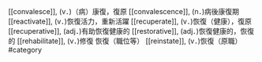 [[convalesce]], (v．)（病）康復，復原 
[[convalescence]], (n．)病後康復期 
[[reactivate]], (v．)恢復活力，重新活躍 
[[recuperate]], (v．)恢復（健康），復原 
[[recuperative]], (adj．)有助恢復健康的 
[[restorative]], (adj．)恢復健康的，恢復的 
[[rehabilitate]], (v．)修復 恢復（職位等） 
[[reinstate]], (v．)恢復（原職） 
#category
